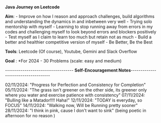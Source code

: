 **Java Journey on Leetcode**

**Aim**: - Improve on how I reason and approach challenges, build algorithms and understanding the dynamics in and inbetween very well
         - Trying solo mentorship with myself 
         - Learning to stop running away from errors in my codes and challenging myself to look beyond errors and blockers positively
         - Test myself as I claim to learn too much but retain not as much
         - Build a better and healthier competitive version of myself
         - Be Better, Be the Best

**Tools**: Leetcode (Of course), Youtube, Gemini and Slack Overflow

**Goal** : *For 2024
       - 30 Problems (scale: easy and medium)

----------------------------------- **Self-Encouragement Notes**------------------------------------

02/11/2024: "Progress for Perfection and Consistency for Completion"
05/11/2024: "The grass isn't greener on the other side, its greener only where you water and exercise patience with consistency"
07/11/2024: "Bulling like a Matador!!!! Haha!"
12/11/2024: "TODAY is everyday, so FOCUS"
14/11/2024: "Walking now, Will be Running pretty sooner"
28/11/2024: "I think in pink, cause I don't want to sink" (being poetic in afternoon for no reason )
